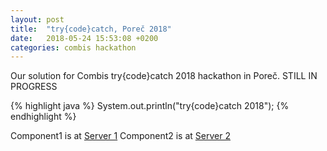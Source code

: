 ```yaml
---
layout: post
title:  "try{code}catch, Poreč 2018"
date:   2018-05-24 15:53:08 +0200
categories: combis hackathon
---
```

Our solution for Combis try{code}catch 2018 hackathon in Poreč.
STILL IN PROGRESS

{% highlight java %}
System.out.println("try{code}catch 2018");
{% endhighlight %}

Component1 is at [Server 1][server1]
Component2 is at [Server 2][server2]

[server1]: http://localhost:4200
[server2]:   http://localhost:4200
